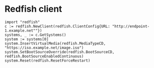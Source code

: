 # Redfish client

    import "redfish"
    c := redfish.NewClient(redfish.ClientConfig{URL: "http://endpoint-1.example.net""})
    systems, _ := c.GetSystems()
    system := systems[0]
    system.InsertVirtualMedia(redfish.MediaTypeCD, "https://iso.example.net/image.iso")
    system.SetBootSourceOverride(redfish.BootSourceCD, redfish.BootSourceEnabledContinuous)
    system.Reset(redfish.ResetForceRestart)